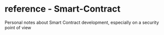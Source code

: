 # reference - Smart-Contract
Personal notes about Smart Contract development, especially on a security point of view
